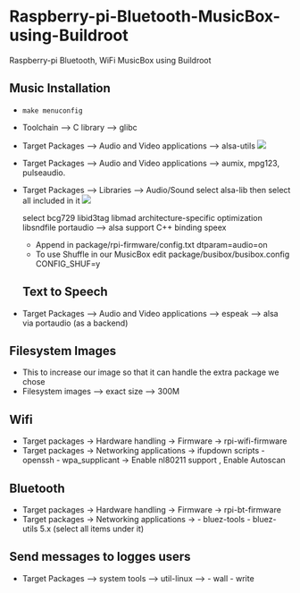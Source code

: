# Raspberry-pi-Bluetooth-MusicBox-using-Buildroot
Raspberry-pi Bluetooth, WiFi MusicBox using Buildroot

## Music Installation
- `make menuconfig`  
- Toolchain --> C library --> glibc
- Target Packages --> Audio and Video applications --> alsa-utils 
 ![](https://github.com/hananabilabd/Raspberry-pi-Bluetooth-MusicBox-using-Buildroot/blob/master/Images/alsa-utils.png)
 
- Target Packages --> Audio and Video applications --> aumix, mpg123, pulseaudio.
- Target Packages --> Libraries --> Audio/Sound 
  select alsa-lib then select all included in it
  ![](https://github.com/hananabilabd/Raspberry-pi-Bluetooth-MusicBox-using-Buildroot/blob/master/Images/alsa-lib.png)
  
  select bcg729
  libid3tag
  libmad
  architecture-specific optimization
  libsndfile
  portaudio --> alsa support
  C++ binding
  speex
  - Append in package/rpi-firmware/config.txt
    dtparam=audio=on
  - To use Shuffle in our MusicBox edit package/busibox/busibox.config
    CONFIG_SHUF=y
    
  ## Text to Speech
 - Target Packages --> Audio and Video applications --> espeak --> alsa via portaudio (as a backend)
  
  ## Filesystem Images
 - This to increase our image so that it can handle the extra package we chose
 - Filesystem images --> exact size --> 300M 
  
  ## Wifi
 - Target packages -> Hardware handling -> Firmware -> rpi-wifi-firmware
 - Target packages -> Networking applications -> ifupdown scripts
                                                  - openssh
                                                  - wpa_supplicant -> Enable nl80211 support , Enable Autoscan
  ## Bluetooth
 - Target packages -> Hardware handling -> Firmware -> rpi-bt-firmware
 - Target packages -> Networking applications -> 
                             - bluez-tools
                             - bluez-utils 5.x (select all items under it)
  ## Send messages to logges users
 - Target Packages --> system tools --> util-linux --> - wall 
                                                       - write
